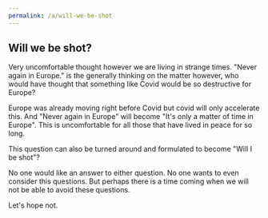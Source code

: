 ```yaml
---
permalink: /a/will-we-be-shot
---
```


## Will we be shot?

Very uncomfortable thought however we are living in strange times. "Never again in Europe." is the generally thinking on the matter however, who would have thought that something like Covid would be so destructive for Europe?

Europe was already moving right before Covid but covid will only accelerate this. And "Never again in Europe" will become "It's only a matter of time in Europe". This is uncomfortable for all those that have lived in peace for so long.

This question can also be turned around and formulated to become "Will I be shot"?

No one would like an answer to either question. No one wants to even consider this questions. But perhaps there is a time coming when we will not be able to avoid these questions.

Let's hope not.
